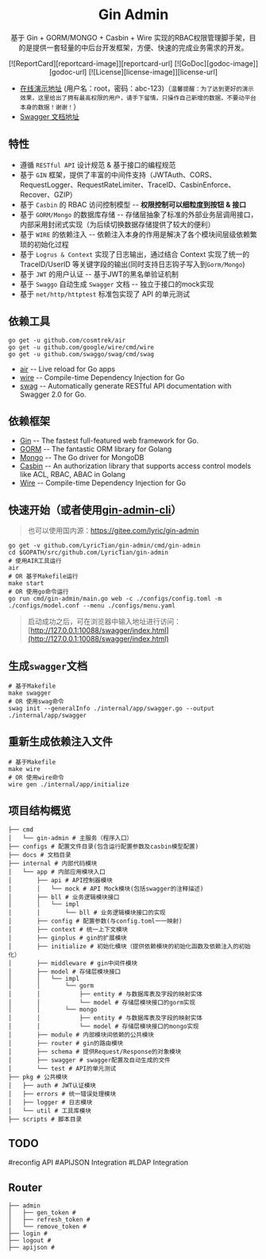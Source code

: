 <h1 align="center">Gin Admin</h1>

<div align="center">
 基于 Gin + GORM/MONGO + Casbin + Wire 实现的RBAC权限管理脚手架，目的是提供一套轻量的中后台开发框架，方便、快速的完成业务需求的开发。
<br/>

[![ReportCard][reportcard-image]][reportcard-url] [![GoDoc][godoc-image]][godoc-url] [![License][license-image]][license-url]

</div>

- [在线演示地址](http://139.129.88.71:10088) (用户名：root，密码：abc-123)（`温馨提醒：为了达到更好的演示效果，这里给出了拥有最高权限的用户，请手下留情，只操作自己新增的数据，不要动平台本身的数据！谢谢！`）
- [Swagger 文档地址](http://139.129.88.71:10088/swagger/index.html)

## 特性

- 遵循 `RESTful API` 设计规范 & 基于接口的编程规范
- 基于 `GIN` 框架，提供了丰富的中间件支持（JWTAuth、CORS、RequestLogger、RequestRateLimiter、TraceID、CasbinEnforce、Recover、GZIP）
- 基于 `Casbin` 的 RBAC 访问控制模型 -- **权限控制可以细粒度到按钮 & 接口**
- 基于 `GORM/Mongo` 的数据库存储 -- 存储层抽象了标准的外部业务层调用接口，内部采用封闭式实现（为后续切换数据存储提供了较大的便利）
- 基于 `WIRE` 的依赖注入 -- 依赖注入本身的作用是解决了各个模块间层级依赖繁琐的初始化过程
- 基于 `Logrus & Context` 实现了日志输出，通过结合 Context 实现了统一的 TraceID/UserID 等关键字段的输出(同时支持日志钩子写入到`Gorm/Mongo`)
- 基于 `JWT` 的用户认证 -- 基于JWT的黑名单验证机制
- 基于 `Swaggo` 自动生成 `Swagger` 文档 -- 独立于接口的mock实现
- 基于 `net/http/httptest` 标准包实现了 API 的单元测试

## 依赖工具

```
go get -u github.com/cosmtrek/air
go get -u github.com/google/wire/cmd/wire
go get -u github.com/swaggo/swag/cmd/swag
```

- [air](https://github.com/cosmtrek/air) -- Live reload for Go apps
- [wire](https://github.com/google/wire) -- Compile-time Dependency Injection for Go
- [swag](https://github.com/swaggo/swag) -- Automatically generate RESTful API documentation with Swagger 2.0 for Go.

## 依赖框架

- [Gin](https://gin-gonic.com/) -- The fastest full-featured web framework for Go.
- [GORM](http://gorm.io/) -- The fantastic ORM library for Golang
- [Mongo](https://github.com/mongodb/mongo-go-driver) -- The Go driver for MongoDB
- [Casbin](https://casbin.org/) -- An authorization library that supports access control models like ACL, RBAC, ABAC in Golang
- [Wire](https://github.com/google/wire) -- Compile-time Dependency Injection for Go

## 快速开始（或者使用[gin-admin-cli](https://github.com/LyricTian/gin-admin-cli)）

> 也可以使用国内源：https://gitee.com/lyric/gin-admin

```
go get -v github.com/LyricTian/gin-admin/cmd/gin-admin
cd $GOPATH/src/github.com/LyricTian/gin-admin
# 使用AIR工具运行
air
# OR 基于Makefile运行
make start
# OR 使用go命令运行
go run cmd/gin-admin/main.go web -c ./configs/config.toml -m ./configs/model.conf --menu ./configs/menu.yaml
```

> 启动成功之后，可在浏览器中输入地址进行访问：[http://127.0.0.1:10088/swagger/index.html](http://127.0.0.1:10088/swagger/index.html)

## 生成`swagger`文档

```
# 基于Makefile
make swagger
# OR 使用swag命令
swag init --generalInfo ./internal/app/swagger.go --output ./internal/app/swagger
```

## 重新生成依赖注入文件

```
# 基于Makefile
make wire
# OR 使用wire命令
wire gen ./internal/app/initialize
```

## 项目结构概览

```
├── cmd
│   └── gin-admin # 主服务（程序入口）
├── configs # 配置文件目录(包含运行配置参数及casbin模型配置)
├── docs # 文档目录
├── internal # 内部代码模块
│   └── app # 内部应用模块入口
│       ├── api # API控制器模块
│       │   └── mock # API Mock模块(包括swagger的注释描述)
│       ├── bll # 业务逻辑模块接口
│       │   └── impl
│       │       └── bll # 业务逻辑模块接口的实现
│       ├── config # 配置参数(与config.toml一一映射)
│       ├── context # 统一上下文模块
│       ├── ginplus # gin的扩展模块
│       ├── initialize # 初始化模块（提供依赖模块的初始化函数及依赖注入的初始化）
│       ├── middleware # gin中间件模块
│       ├── model # 存储层模块接口
│       │   └── impl
│       │       └── gorm
│       │           ├── entity # 与数据库表及字段的映射实体
│       │           └── model # 存储层模块接口的gorm实现
│       │       └── mongo
│       │           ├── entity # 与数据库表及字段的映射实体
│       │           └── model # 存储层模块接口的mongo实现
│       ├── module # 内部模块间依赖的公共模块
│       ├── router # gin的路由模块
│       ├── schema # 提供Request/Response的对象模块
│       ├── swagger # swagger配置及自动生成的文件
│       └── test # API的单元测试
├── pkg # 公共模块
│   ├── auth # JWT认证模块
│   ├── errors # 统一错误处理模块
│   ├── logger # 日志模块
│   └── util # 工具库模块
├── scripts # 脚本目录
```

## TODO
 #reconfig API
 #APIJSON Integration
 #LDAP Integration

## Router
 ```
├── admin
│   ├── gen_token # 
│   ├── refresh_token # 
│   └── remove_token # 
├── login # 
├── logout # 
├── apijson # 
 ```
